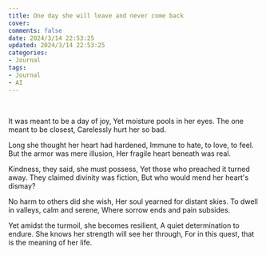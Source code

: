 ```yaml
---
title: One day she will leave and never come back
cover: 
comments: false
date: 2024/3/14 22:53:25
updated: 2024/3/14 22:53:25
categories:
- Journal
tags:
- Journal
- AI
---
```


</br>

It was meant to be a day of joy,
Yet moisture pools in her eyes.
The one meant to be closest,
Carelessly hurt her so bad.

Long she thought her heart had hardened,
Immune to hate, to love, to feel.
But the armor was mere illusion,
Her fragile heart beneath was real.

Kindness, they said, she must possess,
Yet those who preached it turned away.
They claimed divinity was fiction,
But who would mend her heart's dismay?

No harm to others did she wish,
Her soul yearned for distant skies.
To dwell in valleys, calm and serene,
Where sorrow ends and pain subsides.

Yet amidst the turmoil, she becomes resilient,
A quiet determination to endure.
She knows her strength will see her through,
For in this quest, that is the meaning of her life.

